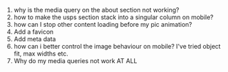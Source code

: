 
1. why is the media query on the about section not working? 
2. how to make the usps section stack into a singular column on mobile?
3. how can I stop other content loading before my pic animation?
4. Add a favicon
5. Add meta data
6. how can i better control the image behaviour on mobile?
I've tried object fit, max widths etc.
7. Why do my media queries not work AT ALL